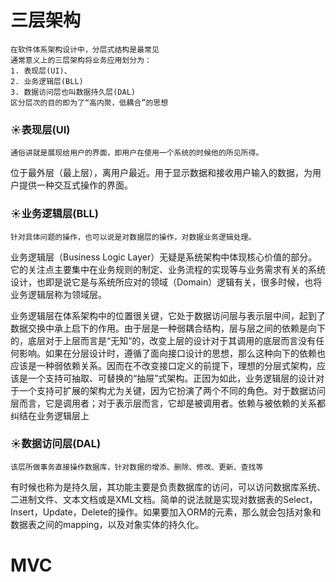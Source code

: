 # 三层架构
    在软件体系架构设计中，分层式结构是最常见
    通常意义上的三层架构将业务应用划分为：
    1. 表现层(UI)、
    2. 业务逻辑层(BLL)
    3. 数据访问层也叫数据持久层(DAL)
    区分层次的目的即为了“高内聚，低耦合”的思想
    
### :sunny:表现层(UI)
    通俗讲就是展现给用户的界面，即用户在使用一个系统的时候他的所见所得。 
    
位于最外层（最上层），离用户最近。用于显示数据和接收用户输入的数据，为用户提供一种交互式操作的界面。

### :sunny:业务逻辑层(BLL)
    针对具体问题的操作，也可以说是对数据层的操作，对数据业务逻辑处理。
    
业务逻辑层（Business Logic Layer）无疑是系统架构中体现核心价值的部分。它的关注点主要集中在业务规则的制定、业务流程的实现等与业务需求有关的系统设计，也即是说它是与系统所应对的领域（Domain）逻辑有关，很多时候，也将业务逻辑层称为领域层。</br>

业务逻辑层在体系架构中的位置很关键，它处于数据访问层与表示层中间，起到了数据交换中承上启下的作用。由于层是一种弱耦合结构，层与层之间的依赖是向下的，底层对于上层而言是“无知”的，改变上层的设计对于其调用的底层而言没有任何影响。如果在分层设计时，遵循了面向接口设计的思想，那么这种向下的依赖也应该是一种弱依赖关系。因而在不改变接口定义的前提下，理想的分层式架构，应该是一个支持可抽取、可替换的“抽屉”式架构。正因为如此，业务逻辑层的设计对于一个支持可扩展的架构尤为关键，因为它扮演了两个不同的角色。对于数据访问层而言，它是调用者；对于表示层而言，它却是被调用者。依赖与被依赖的关系都纠结在业务逻辑层上

### :sunny:数据访问层(DAL)
    该层所做事务直接操作数据库，针对数据的增添、删除、修改、更新、查找等

有时候也称为是持久层，其功能主要是负责数据库的访问，可以访问数据库系统、二进制文件、文本文档或是XML文档。简单的说法就是实现对数据表的Select，Insert，Update，Delete的操作。如果要加入ORM的元素，那么就会包括对象和数据表之间的mapping，以及对象实体的持久化。

# MVC
